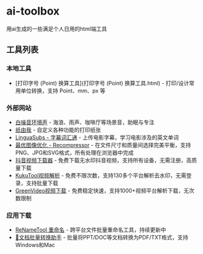 # ai-toolbox
用ai生成的一些满足个人日用的html端工具

## 工具列表

### 本地工具
- [打印字号 (Point) 换算工具](打印字号 (Point) 换算工具.html) - 打印/设计常用单位转换，支持 Point、mm、px 等

### 外部网站
- [白噪音环境声](http://white-noise-page.tools.zooo.qzz.io) - 海浪、雨声、咖啡厅等场景音，助眠与专注
- [纸由我](https://paperme.toolooz.com/) - 自定义各种功能的打印纸张
- [LinguaSubs - 字幕词汇通](https://linguasubs.zooo.qzz.io/) - 上传电影字幕，学习电影涉及的英文单词
- [最优图像优化 - Recompressor](https://zh.recompressor.com/) - 在文件尺寸和质量间选择完美平衡，支持PNG、JPG和SVG格式，所有处理在浏览器中完成
- [抖音视频下载器](https://tiktokio.com/zh/%E6%8A%96%E9%9F%B3%E4%B8%8B%E8%BD%BD%E5%99%A8/) - 免费下载无水印抖音视频，支持所有设备，无需注册，高质量下载
- [KukuTool视频解析](https://dy.kukutool.com/zh-Hans-SG) - 免费不限次数，支持130多个平台解析去水印，无需登录，支持批量下载
- [GreenVideo视频下载](https://greenvideo.cc/) - 免费稳定快速，支持1000+视频平台解析下载，无次数限制

### 应用下载
- [ReNameTool 重命名](https://github.com/fendaabc/re_name/releases) - 跨平台文件批量重命名工具，持续更新中
- [🚀文档批量转换助手](文档批量转换助手.html) - 批量将PPT/DOC等文档转换为PDF/TXT格式，支持Windows和Mac